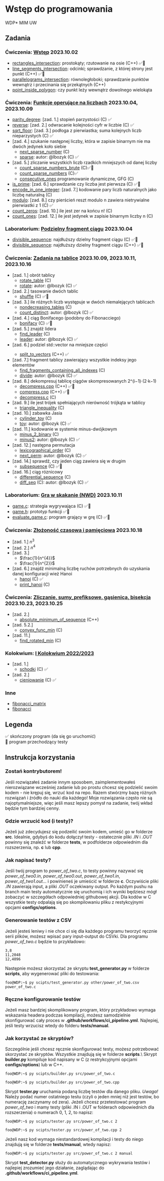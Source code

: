 # Wstęp do programowania

WDP\* MIM UW

## Zadania

### Ćwiczenia: [Wstęp](./pdf/WDP_.Inf.23_24Z__Wstęp.pdf) 2023.10.02

- [rectangles_intersection](./src/rectangles_intersection.cpp): prostokąty; rzutowanie na osie (C++) :white_check_mark::microscope:
- [line_segments_intersection](./src/line_segments_intersection.cpp): odcinki; sprawdzanie, z której strony jest punkt (C++) :white_check_mark::microscope:
- [parallelograms_intersection](./src/parallelograms_intersection.cpp): równoległoboki; sprawdzanie punktów wewnątrz i przecinania się przekątnych (C++)
- [point_inside_polygon](./src/point_inside_polygon.cpp): czy punkt leży wewnątrz dowolnego wielokąta

### Ćwiczenia: [Funkcje operujące na liczbach](./pdf/WDP_.Inf.23_24Z__Funkcje_operujące_na_liczbach.pdf) 2023.10.04, 2023.10.09

- [parity_degree](./src/parity_degree.c): [zad. 1.] stopień parzystości (C) :white_check_mark:
- [reverse](./src/reverse.c): [zad. 2.] odwracanie kolejności cyfr w liczbie (C) :white_check_mark:
- [sqrt_floor](./src/sqrt_floor.c): [zad. 3.] podłoga z pierwiastka; suma kolejnych liczb nieparzystych (C) :white_check_mark:
- [zad. 4.] szukanie następnej liczby, która w zapisie binarnym nie ma dwóch jedynek koło siebie
  - [next_sparse_number](./src/next_sparse_number.c) (C)
  - [sparse](./src/sparse.c): autor: @lbozyk (C) :white_check_mark:
- [zad. 5.] zliczanie wszystkich liczb rzadkich mniejszych od danej liczby
  - [count_sparse_numbers_brute](./src/count_sparse_numbers_brute.c) (C):white_check_mark::microscope:
  - [count_sparse_numbers](./src/count_sparse_numbers.c) (C):white_check_mark:
  - [consecutive_ones](./src/consecutive_ones.c) programowanie dynamiczne, GFG (C)
- [is_prime](./src/is_prime.c): [zad. 6.] sprawdzanie czy liczba jest pierwsza (C) :white_check_mark::microscope:
- [encode_in_one_integer](./src/encode_in_one_integer.c): [zad. 7.] kodowanie pary liczb naturalnych jako liczbę naturalną (C)
- [modulo](./src/modulo.c): [zad. 8.] czy pierścień reszt modulo n zawiera nietrywialne pierwiastki z 1 (C) :white_check_mark:
- [count_zeros](./src/count_zeros.c): [zad. 10.] ile jest zer na końcu n! (C)
- [count_ones](./src/count_ones.c): [zad. 12.] ile jest jedynek w zapisie binarnym liczby n (C)

### Laboratorium: [Podzielny fragment ciągu](./pdf/WDP_.Inf.23_24Z__Laboratorium_1__rozgrzewka.pdf) 2023.10.04

- [divisible_sequence](./src/divisible_sequence.c): najdłuższy dzielny fragment ciągu (C) :white_check_mark::microscope:
- [divisible_sequence](./src/divisible_sequence.cpp): najdłuższy dzielny fragment ciągu (C++) :white_check_mark::microscope:

### Ćwiczenia: [Zadania na tablice](./pdf/WDP_.Inf.23_24Z__Zadania_na_tablice.pdf) 2023.10.09, 2023.10.11, 2023.10.16

- [zad. 1.] obrót tablicy
  - [rotate_table](./src/rotate_table.c) (C)
  - [rotate](./src/rotate.c): autor: @lbozyk (C) :white_check_mark:
- [zad. 2.] tasowanie dwóch tablic
  - [shuffle](./src/shuffle.c) (C) :white_check_mark::microscope:
- [zad. 3.] ile różnych liczb występuje w dwóch niemalejących tablicach
  - [nondecreasing_tables](./src/nondecreasing_tables.c) (C)
  - [count_distinct](./src/count_distinct.c): autor: @lbozyk (C) :white_check_mark:
- [zad. 4.] ciąg Bonifacego (podobny do Fibonacciego)
  - [bonifacy](./src/bonifacy.c) (C) :white_check_mark::microscope:
- [zad. 5.] znajdź lidera
  - [find_leader](./src/find_leader.c) (C)
  - [leader](./src/leader.c): autor: @lbozyk (C) :white_check_mark:
- [zad. 6.] podziel std::vector<int> na mniejsze części
  - [split_to_vectors](./src/split_to_vectors.cpp) (C++) :white_check_mark:
- [zad. 7.] fragment tablicy zawierający wszystkie indeksy jego elementów
  - [find_fragments_containing_all_indexes](./src/find_fragments_containing_all_indexes.c) (C)
  - [divide](./src/divide.c): autor: @lbozyk (C) :white_check_mark:
- [zad. 8.] dekompresuj tablicę ciągów skompresowanych 2^(i−1)⋅(2⋅k−1)
  - [decompress.cpp](./src/decompress.cpp) (C++) :white_check_mark::microscope:
  - [compress.cpp](./src/compress.cpp) (C++) :white_check_mark::microscope:
  - [decompress.c](./src/decompress.c) (C)
- [zad. 9.] ile jest trójek spełniających nierówność trójkąta w tablicy
  - [triangle_inequality](./src/triangle_inequality.c) (C)
- [zad. 10.] zabawka Jasia
  - [cylinder_toy](./src/cylinder_toy.c) (C)
  - [toy](./src/toy.c): autor: @lbozyk (C) :white_check_mark:
- [zad. 11.] kodowanie w systemie minus-dwójkowym
  - [minus_2_binary](./src/minus_2_binary.c) (C)
  - [minus2](./src/minus2.c): autor: @lbozyk (C) :white_check_mark:
- [zad. 12.] następna permutacja
  - [lexicographical_order](./src/lexicographical_order.c) (C)
  - [next_perm](./src/next_perm.c): autor: @lbozyk (C) :white_check_mark:
- [zad. 14.] sprawdź, czy jeden ciąg zawiera się w drugim
  - [subsequence](./src/subsequence.c) (C) :white_check_mark::microscope:
- [zad. 16.] ciąg róznicowy
  - [differential_sequence](./src/differential_sequence.c) (C)
  - [diff_seq](./src/diff_seq.c) (C): autor: @lbozyk (C) :white_check_mark:

### Laboratorium: [Gra w skakanie (NWD)](./pdf/WDP_.Inf.23_24Z__Zadanie_rozgrzewkowe_2.pdf) 2023.10.11

- [game.c](./src/game.c): strategia wygrywająca (C) :white_check_mark::microscope:
- [game.h](./src/game.h): prototyp funkcji :white_check_mark::microscope:
- [evaluate_game.c](./src/evaluate_game.c): program grający w grę (C) :white_check_mark::microscope:

### Ćwiczenia: [Złożoność czasowa i pamięciowa](./pdf/WDP_.Inf.23_24Z__Złożoność_czasowa_i_pamięciowa.pdf) 2023.10.18

- [zad. 1.] $n^{3}$
- [zad. 2.] $n^{4}$
- [zad. 3.]
  - $\frac{1}{n^{4}}$
  - $\frac{1}{n^{2}}$
- [zad. 6.] znajdź minimalną liczbę ruchów potrzebnych do uzyskania danej konfiguracji wież Hanoi
  - [hanoi](./src/hanoi.c) (C) :white_check_mark:
  - [print_hanoi](./src/print_hanoi.c) (C)

### Ćwiczenia: [Zliczanie, sumy_prefiksowe, gąsienica, bisekcja](./pdf/WDP_.Inf.23_24Z__Zliczanie,_sumy_prefiksowe,_gąsienica,_bisekcja_.pdf) 2023.10.23, 2023.10.25

- [zad. 2.]
  - [absolute_minimum_of_sequence](./src/absolute_minimum_of_sequence.cpp) (C++)
- [zad. 5.2.]
  - [convex_func_min](./src/convex_func_min.c) (C)
- [zad. 11.]
  - [find_rotated_min](./src/find_rotated_min.c) (C)

### Kolokwium: [I Kolokwium 2022/2023](./pdf/2022_I_Kolokwium.pdf)

- [zad. 1.]
  - [schodki](./src/2022_I_Kolokwium_schodki.c) (C) :white_check_mark:
- [zad. 2.]
  - [cieniowanie](./src/2022_I_Kolokwium_cieniowanie.c) (C) :white_check_mark:

### Inne

- [fibonacci_matrix](./src/fibonacci_matrix.c)
- [fibonacci](./src/fibonacci.c)

## Legenda

:white_check_mark: skończony program (da się go uruchomić)\
:microscope: program przechodzący testy

## Instrukcja korzystania

### Zostań kontrybutorem!

Jeśli rozwiązałeś zadanie innym sposobem, zaimplementowałeś nierozwiązane wcześniej zadanie lub po prostu chcesz się podzielić swoim kodem - nie krępuj się, wrzuć kod na repo. Razem stwórzmy bazę różnych rozwiązań i źródło do nauki dla każdego! Moje rozwiązania często nie są najoptymalniejsze, więc jeśli masz lepszy pomysł na zadanie, twój wkład będzie tym bardziej cenny.

### Gdzie wrzucić kod (i testy)?

Jeżeli już zdecydujesz się podzeilić swoim kodem, umieść go w folderze **src**. Idealnie, gdybyś do kodu dołączył testy - ostatecznie pliki _.IN_ i _.OUT_ powinny się znaleźć w folderze **tests**, w podfolderze odpowiednim dla rozszerzenia, np. **c** lub **cpp**.

### Jak napisać testy?

Jeśli twój program to _power_of_two.c_, to testy powinny nazywać się _power_of_two0.in_, _power_of_two0.out_, _power_of_two1.in_, _power_of_two1.out_... i powinieneś je umieścić w folderze **c**. Oczywiście pliki _.IN_ zawierają input, a pliki _.OUT_ oczekiwany output. Po każdym pushu na branch main testy automatycznie się uruchomią i ich wyniki będziesz mógł zobaczyć w szczegółach odpowiedniej githubowej akcji. Dla kodów w C wszystkie testy odpalają się po skompilowaniu pliku z restykcyjnymi opcjami **configs/options**.

### Generowanie testów z CSV

Jeżeli jesteś leniwy i nie chce ci się dla każdego programu tworzyć ręcznie serii plików, możesz wpisać pary input-output do CSVki. Dla programu _power_of_two.c_ będzie to przykładowo:

```
3,8
11,2048
12,4096
```

Następnie możesz skorzystać ze skryptu **test_generator.py** w folderze **scripts**, aby wygenerować pliki do testowania:

```console
foo@WDP:~$ py scipts/test_generator.py other/power_of_two.csv power_of_two.c

```

### Ręczne konfigurowanie testów

Jeżeli masz bardziej skomplikowany program, który przykładowo wymaga wskazania headera podczas kompilacji, możesz samodzielnie skonfigurować cały proces w **.github/workflows/ci_pipeline.yml**. Najlepiej, jeśli testy wrzucisz wtedy do folderu **tests/manual**.

### Jak korzystać ze skryptów?

Szczególnie jeśli chcesz ręcznie skonfigurować testy, możesz potrzebować skorzystać ze skryptów. Wszystkie znajdują się w folderze **scripts**.\ Skrypt **builder.py** kompiluje kod napisany w C (z restrykcyjnymi opcjami **configs/options**) lub w C++.

```console
foo@WDP:~$ py scipts/builder.py src/power_of_two.c

```

```console
foo@WDP:~$ py scipts/builder.py src/power_of_two.cpp

```

Skrypt **tester.py** uruchamia podaną liczbę testów dla danego pliku. _Uwaga!_ Należy podać numer ostatniego testu (czyli o jeden mniej niż jest testów, bo numerację zaczynamy od zera). Jeżeli chcesz przetestować program _power_of_two_ i mamy testy (pliki .IN i .OUT w folderach odpowiednich dla rozszerzenia) o numerach 0, 1, 2, to napisz:

```console
foo@WDP:~$ py scipts/tester.py src/power_of_two.c 2

```

```console
foo@WDP:~$ py scipts/tester.py src/power_of_two.cpp 2

```

Jeżeli nasz kod wymaga niestandardowej kompilacji i testy do niego znajdują się w folderze **tests/manual**, wtedy napisz:

```console
foo@WDP:~$ py scipts/tester.py src/power_of_two.c 2 manual

```

Skrypt **test_detector.py** służy do automatycznego wykrywania testów i najlepiej zrozumieć jego działanie, zaglądając do **.github/workflows/ci_pipeline.yml**.
